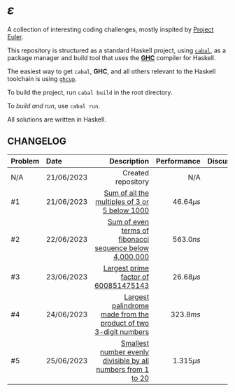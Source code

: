 # $\varepsilon$

A collection of interesting coding challenges,
mostly inspited by [Project Euler](https://projecteuler.net/).

This repository is structured as a standard Haskell project,
using [`cabal`](https://www.haskell.org/cabal/), as a package manager
and build tool that uses the [**GHC**](https://www.haskell.org/ghc) compiler for Haskell.

The easiest way to get `cabal`, **GHC**, and all others relevant to the Haskell toolchain
is using [`ghcup`](https://www.haskell.org/ghcup/).

To build the project, run `cabal build` in the root directory.

To _build and run_, use `cabal run`.

All solutions are written in Haskell.

## CHANGELOG

| Problem | Date | Description | Performance | Discussion |
| :--- |:--- | ---:| ---: | ---: |
| N/A | 21/06/2023 | Created repository | N/A | N/A |
| #1 | 21/06/2023 | [Sum of all the multiples of 3 or 5 below 1000](./src/Problems/Problem1.hs) | $46.64 \mu s$ | [link](https://amitt.ai/blog/posts/computing/exposition/001-multiples-sum/) |
| #2 | 22/06/2023 | [Sum of even terms of fibonacci sequence below 4,000,000](./src/Problems/Problem2.hs) | $563.0 ns$ | [link](https://amitt.ai/blog/posts/computing/exposition/002-fibonacci-sum/) |
| #3 | 23/06/2023 | [Largest prime factor of 600851475143](./src/Problems/Problem3.hs) | $26.68 \mu s$ | [link](https://amitt.ai/blog/posts/computing/exposition/003-largest-prime-factor/) |
| #4 | 24/06/2023 | [Largest palindrome made from the product of two 3-digit numbers](./src/Problems/Problem4.hs) | $323.8 ms$ | [link](https://amitt.ai/blog/posts/computing/exposition/004-largest-palindrome/) |
| #5 | 25/06/2023 | [Smallest number evenly divisible by all numbers from 1 to 20](./src/Problems/Problem5.hs) | $1.315 \mu s$ | [link](https://amitt.ai/blog/posts/computing/exposition/005-least-common-multiple/) |
